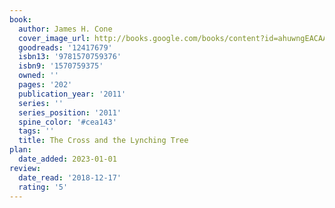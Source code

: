 ```yaml
---
book:
  author: James H. Cone
  cover_image_url: http://books.google.com/books/content?id=ahuwngEACAAJ&printsec=frontcover&img=1&zoom=1&source=gbs_api
  goodreads: '12417679'
  isbn13: '9781570759376'
  isbn9: '1570759375'
  owned: ''
  pages: '202'
  publication_year: '2011'
  series: ''
  series_position: '2011'
  spine_color: '#cea143'
  tags: ''
  title: The Cross and the Lynching Tree
plan:
  date_added: 2023-01-01
review:
  date_read: '2018-12-17'
  rating: '5'
---
```

